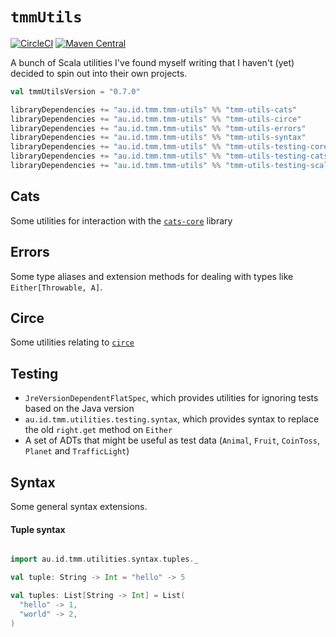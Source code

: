 # `tmmUtils`
[![CircleCI](https://circleci.com/gh/tmccarthy/tmmUtils/tree/master.svg?style=shield)](https://circleci.com/gh/tmccarthy/tmmUtils/tree/master)
[![Maven Central](https://img.shields.io/maven-central/v/au.id.tmm.tmm-utils/tmm-utils-syntax_2.13.svg)](https://repo.maven.apache.org/maven2/au/id/tmm/tmm-utils/tmm-utils-syntax_2.13/)

A bunch of Scala utilities I've found myself writing that I haven't (yet) decided to spin out into 
their own projects.

```scala
val tmmUtilsVersion = "0.7.0"

libraryDependencies += "au.id.tmm.tmm-utils" %% "tmm-utils-cats"               % tmmUtilsVersion        // Cats utilities
libraryDependencies += "au.id.tmm.tmm-utils" %% "tmm-utils-circe"              % tmmUtilsVersion        // Circe hashing
libraryDependencies += "au.id.tmm.tmm-utils" %% "tmm-utils-errors"             % tmmUtilsVersion        // Errors
libraryDependencies += "au.id.tmm.tmm-utils" %% "tmm-utils-syntax"             % tmmUtilsVersion        // Syntax utils
libraryDependencies += "au.id.tmm.tmm-utils" %% "tmm-utils-testing-core"       % tmmUtilsVersion % Test // Test utilities
libraryDependencies += "au.id.tmm.tmm-utils" %% "tmm-utils-testing-cats"       % tmmUtilsVersion % Test // Cats instances for tests
libraryDependencies += "au.id.tmm.tmm-utils" %% "tmm-utils-testing-scalacheck" % tmmUtilsVersion % Test // Scalacheck instances for tests
```

## Cats

Some utilities for interaction with the [`cats-core`](https://github.com/typelevel/cats) library

## Errors

Some type aliases and extension methods for dealing with types like `Either[Throwable, A]`.

## Circe

Some utilities relating to [`circe`](https://github.com/circe/circe)

## Testing

* `JreVersionDependentFlatSpec`, which provides utilities for ignoring tests based on the Java version
* `au.id.tmm.utilities.testing.syntax`, which provides syntax to replace the old `right.get` method on `Either`
* A set of ADTs that might be useful as test data (`Animal`, `Fruit`, `CoinToss`, `Planet` and `TrafficLight`)

## Syntax

Some general syntax extensions.

#### Tuple syntax

```scala

import au.id.tmm.utilities.syntax.tuples._

val tuple: String -> Int = "hello" -> 5

val tuples: List[String -> Int] = List(
  "hello" -> 1,
  "world" -> 2,
)

```